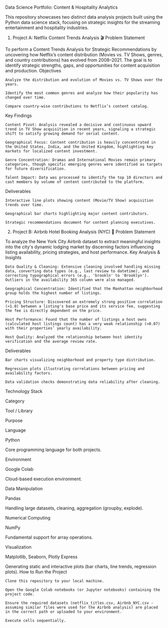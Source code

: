 Data Science Portfolio: Content & Hospitality Analytics

This repository showcases two distinct data analysis projects built using the Python data science stack, focusing on strategic insights for the streaming entertainment and hospitality industries.
1. Project A: Netflix Content Trends Analysis 🎬
Problem Statement

To perform a Content Trends Analysis for Strategic Recommendations by uncovering how Netflix’s content distribution (Movies vs. TV Shows, genres, and country contributions) has evolved from 2008–2021. The goal is to identify strategic strengths, gaps, and opportunities for content acquisition and production.
Objectives

    Analyze the distribution and evolution of Movies vs. TV Shows over the years.

    Identify the most common genres and analyze how their popularity has changed over time.

    Compare country-wise contributions to Netflix’s content catalog.

Key Findings

    Content Pivot: Analysis revealed a decisive and continuous upward trend in TV Show acquisition in recent years, signaling a strategic shift to satisfy growing demand for serial content.

    Geographical Focus: Content contribution is heavily concentrated in the United States, India, and the United Kingdom, highlighting key markets for localized content investment.

    Genre Concentration: Dramas and International Movies remain primary categories, though specific emerging genres were identified as targets for future diversification.

    Talent Impact: Data was processed to identify the top 10 directors and cast members by volume of content contributed to the platform.

Deliverables

    Interactive line plots showing content (Movie/TV Show) acquisition trends over time.

    Geographical bar charts highlighting major content contributors.

    Strategic recommendations document for content planning executives.

2. Project B: Airbnb Hotel Booking Analysis (NYC) 🏨
Problem Statement

To analyze the New York City Airbnb dataset to extract meaningful insights into the city's dynamic lodging market by discerning factors influencing listing availability, pricing strategies, and host performance.
Key Analysis & Insights

    Data Quality & Cleaning: Extensive cleaning involved handling missing data, converting data types (e.g., last review to datetime), and correcting typographical errors (e.g., 'brookln' to 'Brooklyn'). Outliers in the availability 365 column were also managed.

    Geographical Concentration: Identified that the Manhattan neighborhood group holds the highest number of listings.

    Pricing Structure: Discovered an extremely strong positive correlation (≈1.0) between a listing's base price and its service fee, suggesting the fee is directly dependent on the price.

    Host Performance: Found that the number of listings a host owns (calculated host listings count) has a very weak relationship (≈0.07) with their properties’ yearly availability.

    Host Quality: Analyzed the relationship between host identity verification and the average review rate.

Deliverables

    Bar charts visualizing neighborhood and property type distribution.

    Regression plots illustrating correlations between pricing and availability factors.

    Data validation checks demonstrating data reliability after cleaning.

Technology Stack

Category
	

Tool / Library
	

Purpose

Language
	

Python
	

Core programming language for both projects.

Environment
	

Google Colab
	

Cloud-based execution environment.

Data Manipulation
	

Pandas
	

Handling large datasets, cleaning, aggregation (groupby, explode).

Numerical Computing
	

NumPy
	

Fundamental support for array operations.

Visualization
	

Matplotlib, Seaborn, Plotly Express
	

Generating static and interactive plots (bar charts, line trends, regression plots).
How to Run the Project

    Clone this repository to your local machine.

    Open the Google Colab notebooks (or Jupyter notebooks) containing the project code.

    Ensure the required datasets (netflix_titles.csv, Airbnb_NYC.csv - assuming similar files were used for the Airbnb analysis) are placed in the correct path or uploaded to your environment.

    Execute cells sequentially.
